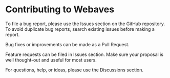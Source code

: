 # Contributing to Webaves

To file a bug report, please use the Issues section on the GitHub repository. To avoid duplicate bug reports, search existing issues before making a report.

Bug fixes or improvements can be made as a Pull Request.

Feature requests can be filed in Issues section. Make sure your proposal is well thought-out and useful for most users.

For questions, help, or ideas, please use the Discussions section.
